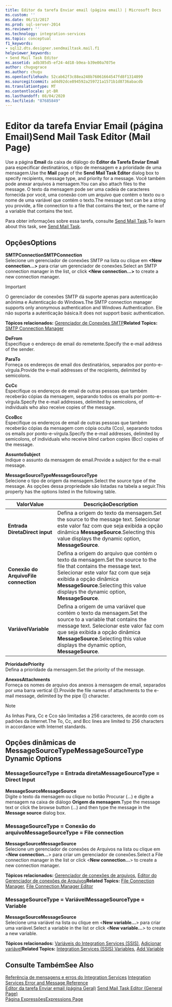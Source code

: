 ```yaml
---
title: Editor da tarefa Enviar email (página email) | Microsoft Docs
ms.custom: ''
ms.date: 06/13/2017
ms.prod: sql-server-2014
ms.reviewer: ''
ms.technology: integration-services
ms.topic: conceptual
f1_keywords:
- sql12.dts.designer.sendmailtask.mail.f1
helpviewer_keywords:
- Send Mail Task Editor
ms.assetid: adb385d5-ef24-4d18-b9ea-b39e00a7075e
author: chugugrace
ms.author: chugu
ms.openlocfilehash: 52cab62f3c88ea248b76061664547fd8f1314099
ms.sourcegitcommit: ad4d92dce894592a259721a1571b1d8736abacdb
ms.translationtype: MT
ms.contentlocale: pt-BR
ms.lasthandoff: 08/04/2020
ms.locfileid: "87685849"
---
```

# <a name="send-mail-task-editor-mail-page"></a><span data-ttu-id="b7848-102">Editor da tarefa Enviar Email (página Email)</span><span class="sxs-lookup"><span data-stu-id="b7848-102">Send Mail Task Editor (Mail Page)</span></span>
  <span data-ttu-id="b7848-103">Use a página **Email** da caixa de diálogo do **Editor da Tarefa Enviar Email** para especificar destinatários, o tipo de mensagem e a prioridade de uma mensagem.</span><span class="sxs-lookup"><span data-stu-id="b7848-103">Use the **Mail** page of the **Send Mail Task Editor** dialog box to specify recipients, message type, and priority for a message.</span></span> <span data-ttu-id="b7848-104">Você também pode anexar arquivos à mensagem.</span><span class="sxs-lookup"><span data-stu-id="b7848-104">You can also attach files to the message.</span></span> <span data-ttu-id="b7848-105">O texto da mensagem pode ser uma cadeia de caracteres fornecida por você, uma conexão com um arquivo que contém o texto ou o nome de uma variável que contém o texto.</span><span class="sxs-lookup"><span data-stu-id="b7848-105">The message text can be a string you provide, a file connection to a file that contains the text, or the name of a variable that contains the text.</span></span>  
  
 <span data-ttu-id="b7848-106">Para obter informações sobre essa tarefa, consulte [Send Mail Task](control-flow/send-mail-task.md).</span><span class="sxs-lookup"><span data-stu-id="b7848-106">To learn about this task, see [Send Mail Task](control-flow/send-mail-task.md).</span></span>  
  
## <a name="options"></a><span data-ttu-id="b7848-107">Opções</span><span class="sxs-lookup"><span data-stu-id="b7848-107">Options</span></span>  
 <span data-ttu-id="b7848-108">**SMTPConnection**</span><span class="sxs-lookup"><span data-stu-id="b7848-108">**SMTPConnection**</span></span>  
 <span data-ttu-id="b7848-109">Selecione um gerenciador de conexões SMTP na lista ou clique em **\<New connection...>** para criar um gerenciador de conexões.</span><span class="sxs-lookup"><span data-stu-id="b7848-109">Select an SMTP connection manager in the list, or click **\<New connection...>** to create a new connection manager.</span></span>  
  
> [!IMPORTANT]  
>  <span data-ttu-id="b7848-110">O gerenciador de conexões SMTP dá suporte apenas para autenticação anônima e Autenticação do Windows.</span><span class="sxs-lookup"><span data-stu-id="b7848-110">The SMTP connection manager supports only anonymous authentication and Windows Authentication.</span></span> <span data-ttu-id="b7848-111">Ele não suporta a autenticação básica.</span><span class="sxs-lookup"><span data-stu-id="b7848-111">It does not support basic authentication.</span></span>  
  
 <span data-ttu-id="b7848-112">**Tópicos relacionados:** [Gerenciador de Conexões SMTP](connection-manager/smtp-connection-manager.md)</span><span class="sxs-lookup"><span data-stu-id="b7848-112">**Related Topics:** [SMTP Connection Manager](connection-manager/smtp-connection-manager.md)</span></span>  
  
 <span data-ttu-id="b7848-113">**De**</span><span class="sxs-lookup"><span data-stu-id="b7848-113">**From**</span></span>  
 <span data-ttu-id="b7848-114">Especifique o endereço de email do remetente.</span><span class="sxs-lookup"><span data-stu-id="b7848-114">Specify the e-mail address of the sender.</span></span>  
  
 <span data-ttu-id="b7848-115">**Para**</span><span class="sxs-lookup"><span data-stu-id="b7848-115">**To**</span></span>  
 <span data-ttu-id="b7848-116">Forneça os endereços de email dos destinatários, separados por ponto-e-vírgula.</span><span class="sxs-lookup"><span data-stu-id="b7848-116">Provide the e-mail addresses of the recipients, delimited by semicolons.</span></span>  
  
 <span data-ttu-id="b7848-117">**Cc**</span><span class="sxs-lookup"><span data-stu-id="b7848-117">**Cc**</span></span>  
 <span data-ttu-id="b7848-118">Especifique os endereços de email de outras pessoas que também receberão cópias da mensagem, separando todos os emails por ponto-e-vírgula.</span><span class="sxs-lookup"><span data-stu-id="b7848-118">Specify the e-mail addresses, delimited by semicolons, of individuals who also receive copies of the message.</span></span>  
  
 <span data-ttu-id="b7848-119">**Cco**</span><span class="sxs-lookup"><span data-stu-id="b7848-119">**Bcc**</span></span>  
 <span data-ttu-id="b7848-120">Especifique os endereços de email de outras pessoas que também receberão cópias da mensagem com cópia oculta (Cco), separando todos os emails por ponto-e-vírgula.</span><span class="sxs-lookup"><span data-stu-id="b7848-120">Specify the e-mail addresses, delimited by semicolons, of individuals who receive blind carbon copies (Bcc) copies of the message.</span></span>  
  
 <span data-ttu-id="b7848-121">**Assunto**</span><span class="sxs-lookup"><span data-stu-id="b7848-121">**Subject**</span></span>  
 <span data-ttu-id="b7848-122">Indique o assunto da mensagem de email.</span><span class="sxs-lookup"><span data-stu-id="b7848-122">Provide a subject for the e-mail message.</span></span>  
  
 <span data-ttu-id="b7848-123">**MessageSourceType**</span><span class="sxs-lookup"><span data-stu-id="b7848-123">**MessageSourceType**</span></span>  
 <span data-ttu-id="b7848-124">Selecione o tipo de origem da mensagem.</span><span class="sxs-lookup"><span data-stu-id="b7848-124">Select the source type of the message.</span></span> <span data-ttu-id="b7848-125">As opções dessa propriedade são listadas na tabela a seguir.</span><span class="sxs-lookup"><span data-stu-id="b7848-125">This property has the options listed in the following table.</span></span>  
  
|<span data-ttu-id="b7848-126">Valor</span><span class="sxs-lookup"><span data-stu-id="b7848-126">Value</span></span>|<span data-ttu-id="b7848-127">Descrição</span><span class="sxs-lookup"><span data-stu-id="b7848-127">Description</span></span>|  
|-----------|-----------------|  
|<span data-ttu-id="b7848-128">**Entrada Direta**</span><span class="sxs-lookup"><span data-stu-id="b7848-128">**Direct input**</span></span>|<span data-ttu-id="b7848-129">Defina a origem do texto da mensagem.</span><span class="sxs-lookup"><span data-stu-id="b7848-129">Set the source to the message text.</span></span> <span data-ttu-id="b7848-130">Selecionar este valor faz com que seja exibida a opção dinâmica **MessageSource**.</span><span class="sxs-lookup"><span data-stu-id="b7848-130">Selecting this value displays the dynamic option, **MessageSource**.</span></span>|  
|<span data-ttu-id="b7848-131">**Conexão do Arquivo**</span><span class="sxs-lookup"><span data-stu-id="b7848-131">**File connection**</span></span>|<span data-ttu-id="b7848-132">Defina a origem do arquivo que contém o texto da mensagem.</span><span class="sxs-lookup"><span data-stu-id="b7848-132">Set the source to the file that contains the message text.</span></span> <span data-ttu-id="b7848-133">Selecionar este valor faz com que seja exibida a opção dinâmica **MessageSource**.</span><span class="sxs-lookup"><span data-stu-id="b7848-133">Selecting this value displays the dynamic option, **MessageSource**.</span></span>|  
|<span data-ttu-id="b7848-134">**Variável**</span><span class="sxs-lookup"><span data-stu-id="b7848-134">**Variable**</span></span>|<span data-ttu-id="b7848-135">Defina a origem de uma variável que contém o texto da mensagem.</span><span class="sxs-lookup"><span data-stu-id="b7848-135">Set the source to a variable that contains the message text.</span></span> <span data-ttu-id="b7848-136">Selecionar este valor faz com que seja exibida a opção dinâmica **MessageSource**.</span><span class="sxs-lookup"><span data-stu-id="b7848-136">Selecting this value displays the dynamic option, **MessageSource**.</span></span>|  
  
 <span data-ttu-id="b7848-137">**Prioridade**</span><span class="sxs-lookup"><span data-stu-id="b7848-137">**Priority**</span></span>  
 <span data-ttu-id="b7848-138">Defina a prioridade da mensagem.</span><span class="sxs-lookup"><span data-stu-id="b7848-138">Set the priority of the message.</span></span>  
  
 <span data-ttu-id="b7848-139">**Anexos**</span><span class="sxs-lookup"><span data-stu-id="b7848-139">**Attachments**</span></span>  
 <span data-ttu-id="b7848-140">Forneça os nomes de arquivo dos anexos à mensagem de email, separados por uma barra vertical (|).</span><span class="sxs-lookup"><span data-stu-id="b7848-140">Provide the file names of attachments to the e-mail message, delimited by the pipe (|) character.</span></span>  
  
> [!NOTE]  
>  <span data-ttu-id="b7848-141">As linhas Para, Cc e Cco são limitadas a 256 caracteres, de acordo com os padrões da Internet.</span><span class="sxs-lookup"><span data-stu-id="b7848-141">The To, Cc, and Bcc lines are limited to 256 characters in accordance with Internet standards.</span></span>  
  
## <a name="messagesourcetype-dynamic-options"></a><span data-ttu-id="b7848-142">Opções dinâmicas de MessageSourceType</span><span class="sxs-lookup"><span data-stu-id="b7848-142">MessageSourceType Dynamic Options</span></span>  
  
### <a name="messagesourcetype--direct-input"></a><span data-ttu-id="b7848-143">MessageSourceType = Entrada direta</span><span class="sxs-lookup"><span data-stu-id="b7848-143">MessageSourceType = Direct Input</span></span>  
 <span data-ttu-id="b7848-144">**MessageSource**</span><span class="sxs-lookup"><span data-stu-id="b7848-144">**MessageSource**</span></span>  
 <span data-ttu-id="b7848-145">Digite o texto da mensagem ou clique no botão Procurar (...) e digite a mensagem na caixa de diálogo **Origem da mensagem**.</span><span class="sxs-lookup"><span data-stu-id="b7848-145">Type the message text or click the browse button (...) and then type the message in the **Message source** dialog box.</span></span>  
  
### <a name="messagesourcetype--file-connection"></a><span data-ttu-id="b7848-146">MessageSourceType = Conexão do arquivo</span><span class="sxs-lookup"><span data-stu-id="b7848-146">MessageSourceType = File connection</span></span>  
 <span data-ttu-id="b7848-147">**MessageSource**</span><span class="sxs-lookup"><span data-stu-id="b7848-147">**MessageSource**</span></span>  
 <span data-ttu-id="b7848-148">Selecione um gerenciador de conexões de Arquivos na lista ou clique em \<**New connection...**> para criar um gerenciador de conexões.</span><span class="sxs-lookup"><span data-stu-id="b7848-148">Select a File connection manager in the list or click \<**New connection...**> to create a new connection manager.</span></span>  
  
 <span data-ttu-id="b7848-149">**Tópicos relacionados:** [Gerenciador de conexões de arquivos](connection-manager/file-connection-manager.md), [Editor do Gerenciador de conexões de Arquivos](../../2014/integration-services/file-connection-manager-editor.md)</span><span class="sxs-lookup"><span data-stu-id="b7848-149">**Related Topics:** [File Connection Manager](connection-manager/file-connection-manager.md), [File Connection Manager Editor](../../2014/integration-services/file-connection-manager-editor.md)</span></span>  
  
### <a name="messagesourcetype--variable"></a><span data-ttu-id="b7848-150">MessageSourceType = Variável</span><span class="sxs-lookup"><span data-stu-id="b7848-150">MessageSourceType = Variable</span></span>  
 <span data-ttu-id="b7848-151">**MessageSource**</span><span class="sxs-lookup"><span data-stu-id="b7848-151">**MessageSource**</span></span>  
 <span data-ttu-id="b7848-152">Selecione uma variável na lista ou clique em \<**New variable...**> para criar uma variável.</span><span class="sxs-lookup"><span data-stu-id="b7848-152">Select a variable in the list or click \<**New variable...**> to create a new variable.</span></span>  
  
 <span data-ttu-id="b7848-153">**Tópicos relacionados:** [Variáveis do Integration Services &#40;SSIS&#41;](integration-services-ssis-variables.md), [Adicionar variável](../../2014/integration-services/add-variable.md)</span><span class="sxs-lookup"><span data-stu-id="b7848-153">**Related Topics:** [Integration Services &#40;SSIS&#41; Variables](integration-services-ssis-variables.md), [Add Variable](../../2014/integration-services/add-variable.md)</span></span>  
  
## <a name="see-also"></a><span data-ttu-id="b7848-154">Consulte Também</span><span class="sxs-lookup"><span data-stu-id="b7848-154">See Also</span></span>  
 <span data-ttu-id="b7848-155">[Referência de mensagens e erros do Integration Services](../../2014/integration-services/integration-services-error-and-message-reference.md) </span><span class="sxs-lookup"><span data-stu-id="b7848-155">[Integration Services Error and Message Reference](../../2014/integration-services/integration-services-error-and-message-reference.md) </span></span>  
 <span data-ttu-id="b7848-156">[Editor da tarefa Enviar email &#40;página Geral&#41;](general-page-of-integration-services-designers-options.md) </span><span class="sxs-lookup"><span data-stu-id="b7848-156">[Send Mail Task Editor &#40;General Page&#41;](general-page-of-integration-services-designers-options.md) </span></span>  
 [<span data-ttu-id="b7848-157">Página Expressões</span><span class="sxs-lookup"><span data-stu-id="b7848-157">Expressions Page</span></span>](expressions/expressions-page.md)  
  
  
